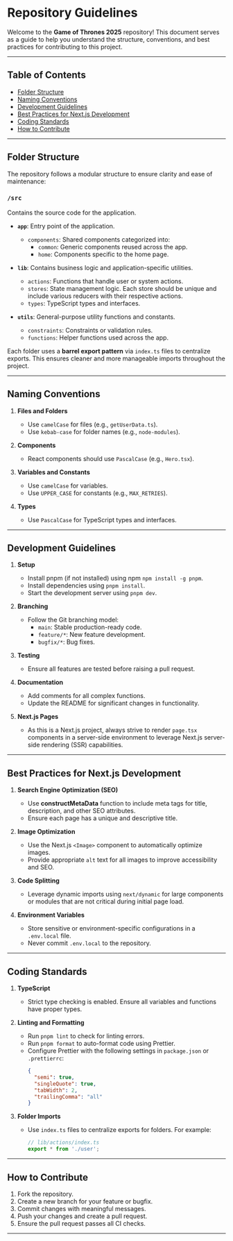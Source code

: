 # Repository Guidelines

Welcome to the **Game of Thrones 2025** repository! This document serves as a guide to help you understand the structure, conventions, and best practices for contributing to this project.

---

## Table of Contents

- [Folder Structure](#folder-structure)
- [Naming Conventions](#naming-conventions)
- [Development Guidelines](#development-guidelines)
- [Best Practices for Next.js Development](#best-practices-for-nextjs-development)
- [Coding Standards](#coding-standards)
- [How to Contribute](#how-to-contribute)

---

## Folder Structure

The repository follows a modular structure to ensure clarity and ease of maintenance:

### `/src`

Contains the source code for the application.

- **`app`**: Entry point of the application.

  - `components`: Shared components categorized into:
    - `common`: Generic components reused across the app.
    - `home`: Components specific to the home page.

- **`lib`**: Contains business logic and application-specific utilities.

  - `actions`: Functions that handle user or system actions.
  - `stores`: State management logic. Each store should be unique and include various reducers with their respective actions.
  - `types`: TypeScript types and interfaces.

- **`utils`**: General-purpose utility functions and constants.
  - `constraints`: Constraints or validation rules.
  - `functions`: Helper functions used across the app.

Each folder uses a **barrel export pattern** via `index.ts` files to centralize exports. This ensures cleaner and more manageable imports throughout the project.

---

## Naming Conventions

1. **Files and Folders**

   - Use `camelCase` for files (e.g., `getUserData.ts`).
   - Use `kebab-case` for folder names (e.g., `node-modules`).

2. **Components**

   - React components should use `PascalCase` (e.g., `Hero.tsx`).

3. **Variables and Constants**

   - Use `camelCase` for variables.
   - Use `UPPER_CASE` for constants (e.g., `MAX_RETRIES`).

4. **Types**
   - Use `PascalCase` for TypeScript types and interfaces.

---

## Development Guidelines

1. **Setup**

   - Install pnpm (if not installed) using npm `npm install -g pnpm`.
   - Install dependencies using `pnpm install`.
   - Start the development server using `pnpm dev`.

2. **Branching**

   - Follow the Git branching model:
     - `main`: Stable production-ready code.
     - `feature/*`: New feature development.
     - `bugfix/*`: Bug fixes.

3. **Testing**

   - Ensure all features are tested before raising a pull request.

4. **Documentation**

   - Add comments for all complex functions.
   - Update the README for significant changes in functionality.

5. **Next.js Pages**
   - As this is a Next.js project, always strive to render `page.tsx` components in a server-side environment to leverage Next.js server-side rendering (SSR) capabilities.

---

## Best Practices for Next.js Development

1. **Search Engine Optimization (SEO)**

   - Use **constructMetaData** function to include meta tags for title, description, and other SEO attributes.
   - Ensure each page has a unique and descriptive title.

2. **Image Optimization**

   - Use the Next.js `<Image>` component to automatically optimize images.
   - Provide appropriate `alt` text for all images to improve accessibility and SEO.

3. **Code Splitting**

   - Leverage dynamic imports using `next/dynamic` for large components or modules that are not critical during initial page load.

4. **Environment Variables**
   - Store sensitive or environment-specific configurations in a `.env.local` file.
   - Never commit `.env.local` to the repository.

---

## Coding Standards

1. **TypeScript**

   - Strict type checking is enabled. Ensure all variables and functions have proper types.

2. **Linting and Formatting**

   - Run `pnpm lint` to check for linting errors.
   - Run `pnpm format` to auto-format code using Prettier.
   - Configure Prettier with the following settings in `package.json` or `.prettierrc`:
     ```json
     {
       "semi": true,
       "singleQuote": true,
       "tabWidth": 2,
       "trailingComma": "all"
     }
     ```

3. **Folder Imports**
   - Use `index.ts` files to centralize exports for folders. For example:
     ```ts
     // lib/actions/index.ts
     export * from './user';
     ```

---

## How to Contribute

1. Fork the repository.
2. Create a new branch for your feature or bugfix.
3. Commit changes with meaningful messages.
4. Push your changes and create a pull request.
5. Ensure the pull request passes all CI checks.

---